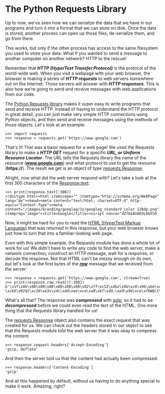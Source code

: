# The Python Requests Library

Up to now, we've seen how we can serialize the data that we have in our programs and turn it into a format that we can store on disk. Once the data is stored, another process can open up those files, de-serialize them, and go from there.

This works, but only if the other process has access to the same filesystem you used to store your data. What if you wanted to send a message to another computer on another network? HTTP to the rescue!

Remember that ***HTTP (HyperText Transfer Protocol)*** is the protocol of the world-wide web. When you visit a webpage with your web browser, the browser is making a series of ***HTTP requests*** to web servers somewhere out on the Internet. Those servers will answer with ***HTTP responses***. This is also how we’re going to send and receive messages with web applications from our code.

The [Python Requests library](https://requests.readthedocs.io/) makes it super easy to write programs that send and receive HTTP. Instead of having to understand the HTTP protocol in great detail, you can just make very simple HTTP connections using Python objects, and then send and receive messages using the methods of those objects. Let's look at an example:

```
>>> import requests
>>> response = requests.get('https://www.google.com')
```

That's it! That was a basic request for a web page! We used the Requests library to make a ***HTTP GET*** request for a specific ***URL, or Uniform Resource Locator***. The URL tells the Requests library the name of the resource (**www.google.com**) and what protocol to use to get the resource (**https://**). The result we get is an object of type [requests.Response](https://requests.readthedocs.io/en/master/api/#requests.Response).

Alright, now what did the web server respond with? Let's take a look at the first 300 characters of the [Response.text](https://requests.readthedocs.io/en/master/api/#requests.Response.text):

```
>>> print(response.text[:300])
<!doctype html><html itemscope="" itemtype="http://schema.org/WebPage" lang="de"><head><meta content="text/html; charset=UTF-8" http-equiv="Content-Type"><meta content="/images/branding/googleg/1x/googleg_standard_color_128dp.png" itemprop="image"><title>Google</title><script nonce="dZfbIAn803LDGXS9
```

Now, it might be hard for you to read the [HTML (HyperText Markup Language)](https://html.spec.whatwg.org/multipage/) that was returned in this response, but your web browser knows just how to turn that into a familiar-looking web page.

Even with this simple example, the Requests module has done a whole lot of work for us! We didn't have to write any code to find the web server, make a network connection, construct an HTTP message, wait for a response, or decode the response. Not that HTML can't be messy enough on its own, but let's look at the first bytes of the ***[raw](https://requests.readthedocs.io/en/master/api/#requests.Response.raw)*** message that we received from the server:

```
>>> response = requests.get('https://www.google.com', stream=True)
>>> print(response.raw.read()[:100])
b'\x1f\x8b\x08\x00\x00\x00\x00\x00\x02\xff\xc5Z\xdbz\x9b\xc8\x96\xbe\xcfS`\xf2\xb5-\xc6X\x02$t\xc28\xe3v\xdc\xdd\xee\xce\xa9\xb7\xdd;\xe9\x9d\xce\xf6W@\t\x88\x11`@>D\xd6\x9b\xce\xe5<\xc3\\\xcd\xc5\xfc\xab8\x08\xc9Nz\x1f.&\x8e1U\xb5j\xd5:\xfc\xb5jU\x15\x87;^\xe2\x16\xf7)\x97\x82b\x1e\x1d\x1d\xd2S'
```

What's all that? The response was ***compressed*** with *[gzip](https://www.gzip.org/)*, so it had to be ***decompressed*** before we could even read the text of the HTML. One more thing that the Requests library handled for us!

The [requests.Response](https://requests.readthedocs.io/en/master/api/#requests.Response) object also contains the exact request that was created for us. We can check out the headers stored in our object to see that the Requests module told the web server that it was okay to compress the content:

```
>>> response.request.headers['Accept-Encoding']
'gzip, deflate'
```

And then the server told us that the content had actually been compressed.

```
>>> response.headers['Content-Encoding']
'gzip'
```

And all this happened by default, without us having to do anything special to make it work. Amazing, right?